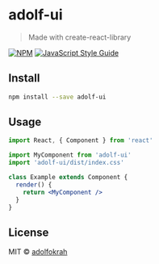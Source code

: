# adolf-ui

> Made with create-react-library

[![NPM](https://img.shields.io/npm/v/adolf-ui.svg)](https://www.npmjs.com/package/adolf-ui) [![JavaScript Style Guide](https://img.shields.io/badge/code_style-standard-brightgreen.svg)](https://standardjs.com)

## Install

```bash
npm install --save adolf-ui
```

## Usage

```jsx
import React, { Component } from 'react'

import MyComponent from 'adolf-ui'
import 'adolf-ui/dist/index.css'

class Example extends Component {
  render() {
    return <MyComponent />
  }
}
```

## License

MIT © [adolfokrah](https://github.com/adolfokrah)
